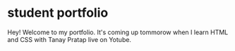 # student portfolio

Hey! Welcome to my portfolio. It's coming up tommorow when I learn HTML and CSS with Tanay Pratap live on Yotube.